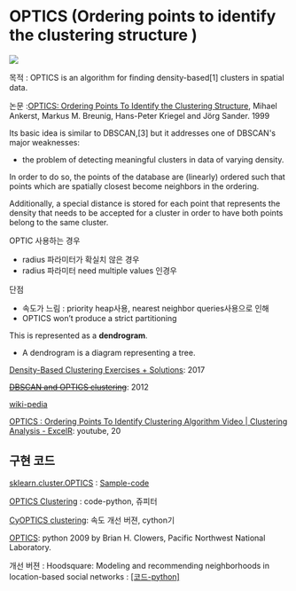 # OPTICS (Ordering points to identify the clustering structure )

![](https://upload.wikimedia.org/wikipedia/commons/thumb/f/f9/OPTICS.svg/712px-OPTICS.svg.png)

목적 : OPTICS is an algorithm for finding density-based[1] clusters in spatial data. 

논문 :[OPTICS: Ordering Points To Identify the Clustering Structure](http://www.dbs.ifi.lmu.de/Publikationen/Papers/OPTICS.pdf), Mihael Ankerst, Markus M. Breunig, Hans-Peter Kriegel and Jörg Sander. 1999

Its basic idea is similar to DBSCAN,[3] but it addresses one of DBSCAN's major weaknesses: 
- the problem of detecting meaningful clusters in data of varying density. 

In order to do so, the points of the database are (linearly) ordered such that points which are spatially closest become neighbors in the ordering. 

Additionally, a special distance is stored for each point that represents the density that needs to be accepted for a cluster in order to have both points belong to the same cluster. 

OPTIC 사용하는 경우 
- radius 파라미터가 확실치 않은 경우 
- radius 파라미터 need multiple values 인경우 

단점 
- 속도가 느림 : priority heap사용, nearest neighbor queries사용으로 인해 
- OPTICS won’t produce a strict partitioning

This is represented as a **dendrogram**.
- A dendrogram is a diagram representing a tree.

[Density-Based Clustering Exercises + Solutions](http://engdashboard.blogspot.com/2017/09/density-based-clustering-exercises.html): 2017

~~[DBSCAN and OPTICS clustering](https://www.vitavonni.de/blog/201211/2012110201-dbscan-and-optics-clustering.html)~~: 2012

[wiki-pedia](https://en.wikipedia.org/wiki/OPTICS_algorithm)

[OPTICS : Ordering Points To Identify Clustering Algorithm Video | Clustering Analysis - ExcelR](https://www.youtube.com/watch?v=zAbnJ7kERXk): youtube, 20


## 구현 코드 

[sklearn.cluster.OPTICS](http://scikit-learn.org/dev/modules/generated/sklearn.cluster.OPTICS.html) : [Sample-code](https://scikit-learn.org/dev/auto_examples/cluster/plot_optics.html)

[OPTICS Clustering](https://github.com/aonghus/optics-cluster) : code-python, 쥬피터 

[CyOPTICS clustering](https://github.com/dvida/cyoptics-clustering): 속도 개선 버젼, cython기


[OPTICS](http://www.chemometria.us.edu.pl/download/optics.py): python 2009 by Brian H. Clowers, Pacific Northwest National Laboratory.

개선 버젼 : Hoodsquare: Modeling and recommending neighborhoods in location-based social networks : [[코드-python]](https://github.com/amyxzhang/OPTICS-Automatic-Clustering)